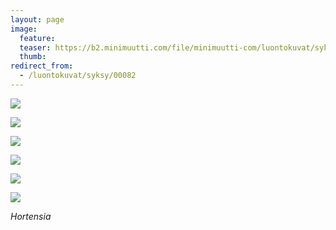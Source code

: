 ```yaml
---
layout: page
image:
  feature:
  teaser: https://b2.minimuutti.com/file/minimuutti-com/luontokuvat/syksy/3/DS37921-245px.jpg
  thumb:
redirect_from:
  - /luontokuvat/syksy/00082
---
```


![](https://b2.minimuutti.com/file/minimuutti-com/luontokuvat/syksy/3/DS37921-800px.jpg)

![](https://b2.minimuutti.com/file/minimuutti-com/luontokuvat/syksy/3/DS37923-800px.jpg)

![](https://b2.minimuutti.com/file/minimuutti-com/luontokuvat/syksy/3/DS37925-800px.jpg)

![](https://b2.minimuutti.com/file/minimuutti-com/luontokuvat/syksy/3/DS37927-800px.jpg)

![](https://b2.minimuutti.com/file/minimuutti-com/luontokuvat/syksy/3/DS37930-800px.jpg)

![](https://b2.minimuutti.com/file/minimuutti-com/luontokuvat/syksy/3/DS37932-800px.jpg)

*Hortensia*
